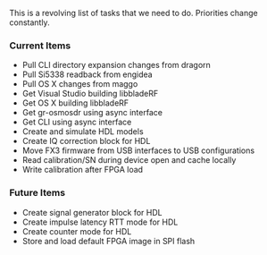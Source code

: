 This is a revolving list of tasks that we need to do.  Priorities change constantly.

### Current Items ###
- Pull CLI directory expansion changes from dragorn
- Pull Si5338 readback from engidea
- Pull OS X changes from maggo
- Get Visual Studio building libbladeRF
- Get OS X building libbladeRF
- Get gr-osmosdr using async interface
- Get CLI using async interface
- Create and simulate HDL models
- Create IQ correction block for HDL
- Move FX3 firmware from USB interfaces to USB configurations
- Read calibration/SN during device open and cache locally
- Write calibration after FPGA load

### Future Items ###
- Create signal generator block for HDL
- Create impulse latency RTT mode for HDL
- Create counter mode for HDL
- Store and load default FPGA image in SPI flash